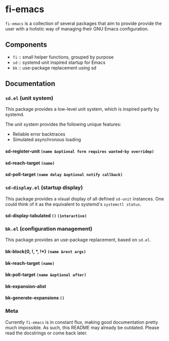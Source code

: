 # fi-emacs

`fi-emacs` is a collection of several packages that aim to provide provide the user with a holistic way of managing their GNU Emacs configuration.

## Components

+ `fi` :: small helper functions, grouped by purpose
+ `sd` :: systemd unit inspired startup for Emacs
+ `bk` :: use-package replacement using sd

## Documentation

### `sd.el` (unit system)

This package provides a low-level unit system, which is inspired partly by systemd.

The unit system provides the following unique features:

+ Reliable error backtraces
+ Simulated asynchronous loading

#### sd-register-unit `(name &optional form requires wanted-by overridep)`

#### sd-reach-target `(name)`

#### sd-poll-target `(name delay &optional notify callback)`

### `sd-display.el` (startup display)

This package provides a visual display of all defined `sd-unit` instances.
One could think of it as the equivalent to systemd's `systemctl status`.

#### sd-display-tabulated `()` `(interactive)`

### `bk.el` (configuration management)

This package provides an use-package replacement, based on `sd.el`.

#### bk-block{0, !, \*, !\*} `(name &rest args)`

#### bk-reach-target `(name)`

#### bk-poll-target `(name &optional after)`

#### bk-expansion-alist

#### bk-generate-expansions `()`

### Meta

Currently `fi-emacs` is in constant flux, making good documentation pretty much impossible.
As such, this README may already be outdated.
Please read the docstrings or come back later.
